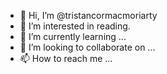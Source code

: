 - 👋 Hi, I’m @tristancormacmoriarty
- 👀 I’m interested in reading.
- 🌱 I’m currently learning ...
- 💞️ I’m looking to collaborate on ...
- 📫 How to reach me ...

<!---
tristancormacmoriarty/tristancormacmoriarty is a ✨ special ✨ repository because its `README.md` (this file) appears on your GitHub profile.
You can click the Preview link to take a look at your changes.
--->
